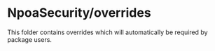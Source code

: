 # NpoaSecurity/overrides

This folder contains overrides which will automatically be required by package users.
